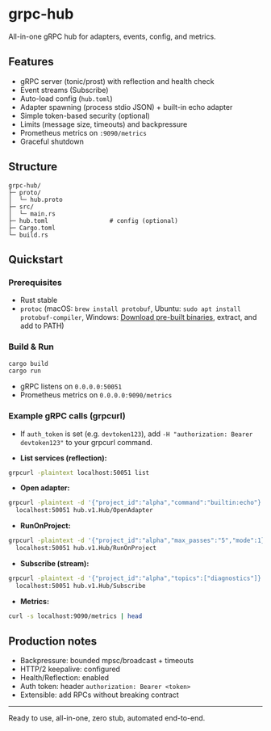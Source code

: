 # grpc-hub

All-in-one gRPC hub for adapters, events, config, and metrics.

## Features
- gRPC server (tonic/prost) with reflection and health check
- Event streams (Subscribe)
- Auto-load config (`hub.toml`)
- Adapter spawning (process stdio JSON) + built-in echo adapter
- Simple token-based security (optional)
- Limits (message size, timeouts) and backpressure
- Prometheus metrics on `:9090/metrics`
- Graceful shutdown

## Structure
```
grpc-hub/
├─ proto/
│  └─ hub.proto
├─ src/
│  └─ main.rs
├─ hub.toml                 # config (optional)
├─ Cargo.toml
└─ build.rs
```

## Quickstart

### Prerequisites
- Rust stable
- `protoc` (macOS: `brew install protobuf`, Ubuntu: `sudo apt install protobuf-compiler`, Windows: [Download pre-built binaries](https://github.com/protocolbuffers/protobuf/releases), extract, and add to PATH)

### Build & Run
```bash
cargo build
cargo run
```
- gRPC listens on `0.0.0.0:50051`
- Prometheus metrics on `0.0.0.0:9090/metrics`

### Example gRPC calls (grpcurl)
- If `auth_token` is set (e.g. `devtoken123`), add `-H "authorization: Bearer devtoken123"` to your grpcurl command.

- **List services (reflection):**
```bash
grpcurl -plaintext localhost:50051 list
```
- **Open adapter:**
```bash
grpcurl -plaintext -d '{"project_id":"alpha","command":"builtin:echo"}' \
  localhost:50051 hub.v1.Hub/OpenAdapter
```
- **RunOnProject:**
```bash
grpcurl -plaintext -d '{"project_id":"alpha","max_passes":"5","mode":1}' \
  localhost:50051 hub.v1.Hub/RunOnProject
```
- **Subscribe (stream):**
```bash
grpcurl -plaintext -d '{"project_id":"alpha","topics":["diagnostics"]}' \
  localhost:50051 hub.v1.Hub/Subscribe
```
- **Metrics:**
```bash
curl -s localhost:9090/metrics | head
```

## Production notes
- Backpressure: bounded mpsc/broadcast + timeouts
- HTTP/2 keepalive: configured
- Health/Reflection: enabled
- Auth token: header `authorization: Bearer <token>`
- Extensible: add RPCs without breaking contract

---
Ready to use, all-in-one, zero stub, automated end-to-end.
